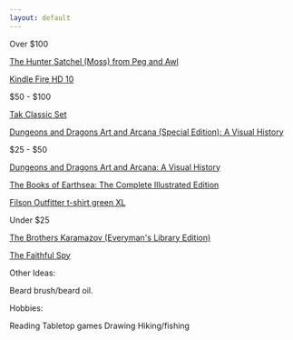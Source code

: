 ```yaml
---
layout: default
---
```

Over $100

[The Hunter Satchel (Moss) from Peg and Awl](https://pegandawlbuilt.com/collections/bags-1/products/the-large-hunter-bag?variant=16596676484)


[Kindle Fire HD 10](https://www.amazon.com/All-New-Amazon-Fire-HD-10-Inch-Tablet-32GB-Black/dp/B01J6RPGKG?crid=2N2V0YDCQMDPE&keywords=kindle+fire&qid=1539712606&sprefix=kindle+fire%2Caps%2C229&sr=1-3&ref=sr_1_3)

$50 - $100

[Tak Classic Set](https://worldbuildersmarket.com/collections/tak-a-beautiful-game/products/tak-classic-set?variant=20638169094)

[Dungeons and Dragons Art and Arcana (Special Edition): A Visual History](https://www.amazon.com/Dungeons-Dragons-Arcana-Special-Ephemera/dp/0399582754/ref=pd_bxgy_14_2?_encoding=UTF8&pd_rd_i=0399582754&pd_rd_r=d67fa776-da02-11e8-bcf9-d56d64501878&pd_rd_w=1UCTP&pd_rd_wg=lnnuf&pf_rd_i=desktop-dp-sims&pf_rd_m=ATVPDKIKX0DER&pf_rd_p=6725dbd6-9917-451d-beba-16af7874e407&pf_rd_r=K87FWNYMZ94ZJQFRF8YX&pf_rd_s=desktop-dp-sims&pf_rd_t=40701&psc=1&refRID=K87FWNYMZ94ZJQFRF8YX)

$25 - $50

[Dungeons and Dragons Art and Arcana: A Visual History](https://www.amazon.com/Dungeons-Dragons-Art-Arcana-History/dp/0399580948/ref=sr_1_2?s=books&ie=UTF8&qid=1540656626&sr=1-2&keywords=art+and+arcana+d%26d)

[The Books of Earthsea: The Complete Illustrated Edition](https://www.amazon.com/Books-Earthsea-Complete-Illustrated-Cycle/dp/1481465589/ref=sr_1_1?s=books&ie=UTF8&qid=1541098207&sr=1-1&keywords=books+of+earthsea&dpID=61MStmYq38L&preST=_SX258_BO1,204,203,200_QL70_&dpSrc=srch)

[Filson Outfitter t-shirt green XL](https://www.filson.com/short-sleeve-outfitter-solid-one-pocket-t-shirt-green.html#sku=11010861-fco-000000054)


Under $25

[The Brothers Karamazov (Everyman's Library Edition)](https://www.amazon.com/dp/0679410031/ref=sspa_dk_hqp_detail_aax_0?psc=1)

[The Faithful Spy](https://www.amazon.com/Faithful-Spy-Dietrich-Bonhoeffer-Hitler/dp/1419728385)


Other Ideas:

Beard brush/beard oil.

Hobbies:

Reading
Tabletop games
Drawing
Hiking/fishing


